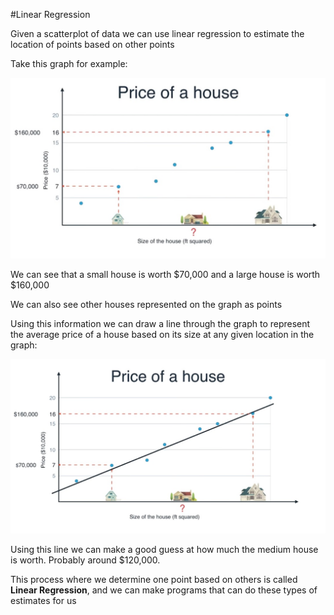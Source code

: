 #Linear Regression

Given a scatterplot of data we can use linear regression to estimate the location of points based on other points

Take this graph for example:

![alt tag](priceOfHouse1.jpg)

We can see that a small house is worth $70,000 and a large house is worth $160,000

We can also see other houses represented on the graph as points

Using this information we can draw a line through the graph to represent the average price of a house based on its size at any given location in the graph:

![alt tag](priceOfHouse2.jpg)

Using this line we can make a good guess at how much the medium house is worth. Probably around $120,000.

This process where we determine one point based on others is called **Linear Regression**, and we can make programs that can do these types of estimates for us
